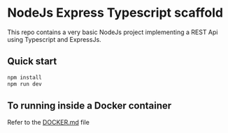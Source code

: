 # NodeJs Express Typescript scaffold

This repo contains a very basic NodeJs project implementing a REST Api using Typescript and ExpressJs.

## Quick start

```bash
npm install
npm run dev
```

## To running inside a Docker container

Refer to the [DOCKER.md](DOCKER.md) file
